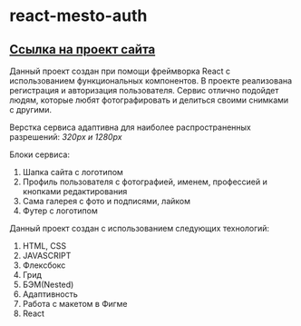 # react-mesto-auth

[Ссылка на проект сайта](https://julia-sukhova.github.io/react-mesto-auth)
---

Данный проект создан при помощи фреймворка React с использованием функциональных компонентов.
В проекте реализована регистрация и авторизация пользователя.
Сервис отлично подойдет людям, которые любят фотографировать и делиться своими 
снимками с другими.

Верстка сервиса адаптивна для наиболее распространенных разрешений: *320px и 1280px*

Блоки сервиса:

1. Шапка сайта с логотипом
2. Профиль пользователя с фотографией, именем, профессией и кнопками редактирования
3. Сама галерея с фото и подписями, лайком
4. Футер с логотипом

Данный проект создан с использованием следующих технологий:

1. HTML, CSS
2. JAVASCRIPT
3. Флексбокс
4. Грид
5. БЭМ(Nested)
6. Адаптивность 
7. Работа с макетом в Фигме
8. React

